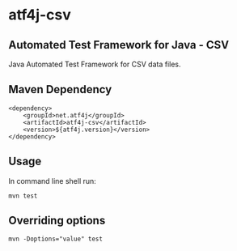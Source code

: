 # atf4j-csv

## Automated Test Framework for Java - CSV

Java Automated Test Framework for CSV data files.

## Maven Dependency

	<dependency>
		<groupId>net.atf4j</groupId>
		<artifactId>atf4j-csv</artifactId>
		<version>${atf4j.version}</version>
	</dependency>

## Usage

In command line shell run:

    mvn test

## Overriding options

    mvn -Doptions="value" test
